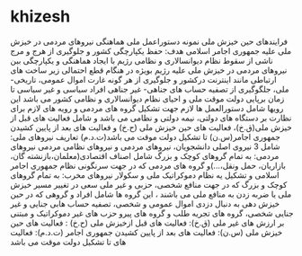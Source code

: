 # khizesh
  فرایندهای حین خیزش ملی 
نمونه دستوراعمل ملی هماهنگی نیروهای مردمی در خیزش ملی علیه جمهوری اجامر اسلامی
هدف:
حفظ یکپارچگی کشور و جلوگیری از هرج و مرج ناشی از سقوط نظام دیوانسالاری و نظامی رژیم با ایجاد هماهنگی و یکپارچگی بین نیروهای مردمی در خیزش ملی علیه رژیم بویژه در هنگام قطع احتمالی  زیر ساخت های ارتباطی مانند اینترنت درکشور و جلوگیری از هر گونه غارت اموال عمومی، تاریخی- ملی، جلگوگیری از تصفیه حساب های جناهی- غیر جناهی افراد سیاسی و غیر سیاسی تا زمان برپایی دولت موقت ملی و احیای نظام دیوانسالاری و نظامی کشور می باشد
این رویها شامل دستورالعمل ها لازم جهت تشکیل گروه های مردمی و رویه های لازم برای نظارت بر دستگاه های دولتی، نیمه دولتی و نظامی می باشد و شامل فعالیت های قبل از خیزش ملی(ق.خ)، فعالیت های حین خیزش ملی (ح.خ) و فعالیت های بعد از پایین کشیدن جمهوری اجامر(س.ن) تا تشکیل دولت موقت می باشد(ت.د.م)
تعاریف
نیروهای ملی: شامل 3 نیروی اصلی دانشجویان، نیروهای مردمی و نیروهای نظامی مردمی 
نیروهای مردمی: به تمام گروهای کوچک و بزرگ شامل اصناف اقتصادی(معلمان،بازنشته گان، بازاریان، حمل ونقل،...)و گروه های مردمی که در جهت سرنگونی نظام جمهوری اجامر اسلامی و تشکیل یه نظام دموکراتیک ملی و سکولار 
نیروهای مخرب: به تمام گروهای کوچک و بزرگ که در جهت منافع شخصی، حزبی و غیر ملی سعی در تغییر مسیر خیزش ملی یا ضربه زدن به منافع ملی می باشند ، این گروه ها شامل افراد و گروهی که در حین خیزش دهی به دنبال دزدی اموال عمومی و شخصی، تصفیه حساب هابی جنایی و غیر جنایی شخصی، گروه های تجریه طلب و گروه های پیرو حزب های غیر دموکراتیک و مبتنی بر ارزش های غیر ملی 
(ق.خ): فعالیت های قبل ازخیزش ملی
(ح.خ) : فعالیت های حین خیزش ملی 
 (س.ن): فعالیت های بعد از پایین کشیدن جمهوری اجامر
(ت.د.م): فعالیت های  تا تشکیل دولت موقت می باشد
